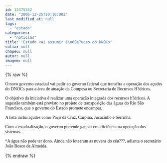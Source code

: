 ```yaml
---
id: 12375352
date: "2006-12-25T20:10:00Z"
last_modified_at: null
tags:
  - "estado"
categories:
  - "noticias"
title: "Estado vai assumir a\u00e7udes do DNOCs"
sutia: null
chapeu: null
autor: null
imagem: null
---
```

{% raw %}
<p><P><FONT face=Verdana>O novo governo estadual vai pedir ao governo federal que transfira a operação dos açudes do DNOCs para a área de atuação da Compesa ou Secretaria de Recursos H?dricos. </FONT></P></p>
<p><P><FONT face=Verdana>O objetivo da iniciativa é realizar uma operação integrada dos recursos h?dricos. A sugestão também está previsto no projeto de transposição das águas do Rio São Francisco, que o governo do Estado promete encampar.</FONT></P><FONT face=Verdana></p>
<p><P>A lista inclui açudes como Poço da Cruz, Carpina, Jucazinho e Serrinha.<BR></P></p>
<p><P>Com a estadualização, o governo pretende ganhar em eficiência na operação dos sistemas.</P></p>
<p><P>“A água não pode ter dono. Ainda não lotearam as nuvens do céu???, adianta o secretário João Bosco de Almeida.</FONT></P> </p>
{% endraw %}